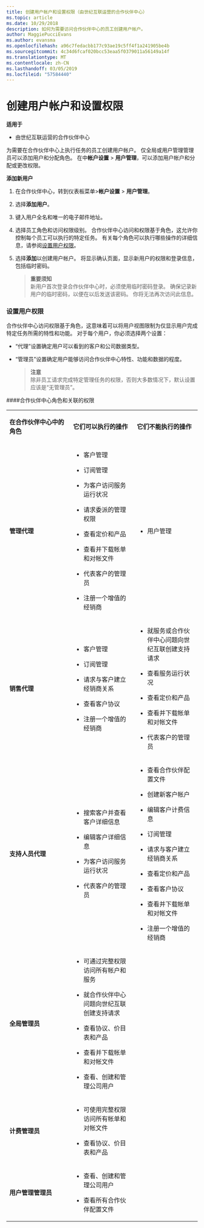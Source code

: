 ```yaml
---
title: 创建用户帐户和设置权限（由世纪互联运营的合作伙伴中心）
ms.topic: article
ms.date: 10/29/2018
description: 如何为需要访问合作伙伴中心的员工创建用户帐户。
author: MaggiePucciEvans
ms.author: evansma
ms.openlocfilehash: a96c7fedacbb177c93ae19c5ff4f1a241905be4b
ms.sourcegitcommit: 4c34d6fcaf020bcc53eaa5f0379011a56149a14f
ms.translationtype: MT
ms.contentlocale: zh-CN
ms.lasthandoff: 03/05/2019
ms.locfileid: "57584440"
---
```

# <a name="create-user-accounts-and-set-permissions"></a>创建用户帐户和设置权限


**适用于**

-   由世纪互联运营的合作伙伴中心


为需要在合作伙伴中心上执行任务的员工创建用户帐户。 仅全局或用户管理管理员可以添加用户和分配角色。 在中**帐户设置** &gt; **用户管理**，可以添加用户帐户和分配或更改权限。

**添加新用户**

1.  在合作伙伴中心，转到仪表板菜单&gt;**帐户设置** &gt; **用户管理**。

2.  选择**添加用户**。

3.  键入用户全名和唯一的电子邮件地址。

4.  选择员工角色和访问权限级别。 合作伙伴中心访问和权限基于角色，这允许你控制每个员工可以执行的特定任务。 有关每个角色可以执行哪些操作的详细信息，请参阅[设置用户权限](#setuserpermissions)。

5.  选择**添加**以创建用户帐户。 将显示确认页面，显示新用户的权限和登录信息，包括临时密码。

    >**重要须知**<br>新用户首次登录合作伙伴中心时，必须使用临时密码登录。 确保记录新用户的临时密码，以便在以后发送该密码。 你将无法再次访问此信息。 

### <a href="" id="setuserpermissions"></a>设置用户权限

合作伙伴中心访问权限基于角色，这意味着可以将用户视图限制为仅显示用户完成特定任务所需的特性和功能。 对于每个用户，你必须选择两个设置：

-   “代理”设置确定用户可以看到的客户和公司数据类型。

-   “管理员”设置确定用户能够访问合作伙伴中心特性、功能和数据的程度。 

    >**注意**<br>除非员工请求完成特定管理任务的权限，否则大多数情况下，默认设置应该是“无管理员”。

####<a name="partner-center-roles-and-associated-permissions"></a>合作伙伴中心角色和关联的权限

<table>
<colgroup>
<col width="33%" />
<col width="33%" />
<col width="33%" />
</colgroup>
<tbody>
<tr class="odd">
<td><p><strong>在合作伙伴中心中的角色</strong></p></td>
<td><p><strong>它们可以执行的操作</strong></p></td>
<td><p><strong>它们不能执行的操作</strong></p></td>
</tr>
<tr class="even">
<td><p><strong>管理代理</strong></p></td>
<td><ul>
<li><p>客户管理</p></li>
<li><p>订阅管理</p></li>
<li><p>为客户访问服务运行状况</p></li>
<li><p>请求委派的管理权限</p></li>
<li><p>查看定价和产品</p></li>
<li><p>查看并下载帐单和对帐文件</p></li>
<li><p>代表客户的管理员</p></li>
<li><p>注册一个增值的经销商</p></li>
</ul></td>
<td><ul>
<li><p>用户管理</p></li>
</ul></td>
</tr>
<tr class="odd">
<td><p><strong>销售代理</strong></p></td>
<td><ul>
<li><p>客户管理</p></li>
<li><p>订阅管理</p></li>
<li><p>请求与客户建立经销商关系</p></li>
<li><p>查看客户协议</p></li>
<li><p>注册一个增值的经销商</p></li>
</ul></td>
<td><ul>
<li><p>就服务或合作伙伴中心问题向世纪互联创建支持请求</p></li>
<li><p>查看服务运行状况</p></li>
<li><p>查看定价和产品</p></li>
<li><p>查看并下载帐单和对帐文件</p></li>
<li><p>代表客户的管理员</p></li>
</ul></td>
</tr>
<tr class="even">
<td><p><strong>支持人员代理</strong></p></td>
<td><ul>
<li><p>搜索客户并查看客户详细信息</p></li>
<li><p>编辑客户详细信息</p></li>
<li><p>为客户访问服务运行状况</p></li>
<li><p>代表客户的管理员</p></li>
</ul></td>
<td><ul>
<li><p>查看合作伙伴配置文件</p></li>
<li><p>创建新客户帐户</p></li>
<li><p>编辑客户计费信息</p></li>
<li><p>订阅管理</p></li>
<li><p>请求与客户建立经销商关系</p></li>
<li><p>查看定价和产品</p></li>
<li><p>查看客户协议</p></li>
<li><p>查看并下载帐单和对帐文件</p></li>
<li><p>注册一个增值的经销商</p></li>
</ul></td>
</tr>
<tr class="odd">
<td><p><strong>全局管理员</strong></p></td>
<td><ul>
<li><p>可通过完整权限访问所有帐户和服务</p></li>
<li><p>就合作伙伴中心问题向世纪互联创建支持请求</p></li>
<li><p>查看协议、价目表和产品</p></li>
<li><p>查看并下载帐单和对帐文件</p></li>
<li><p>查看、创建和管理公司用户</p></li>
</ul></td>
<td></td>
</tr>
<tr class="even">
<td><p><strong>计费管理员</strong></p></td>
<td><ul>
<li><p>可使用完整权限访问所有帐单和对帐文件</p></li>
<li><p>查看协议、价目表和产品</p></li>
</ul></td>
<td></td>
</tr>
<tr class="odd">
<td><p><strong>用户管理管理员</strong></p></td>
<td><ul>
<li><p>查看、创建和管理公司用户</p></li>
<li><p>查看所有合作伙伴配置文件</p></li>
</ul></td>
<td></td>
</tr>
</tbody>
</table>

